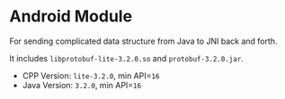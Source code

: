 Android Module
===

For sending complicated data structure from Java to JNI back and forth.

It includes `libprotobuf-lite-3.2.0.so` and `protobuf-3.2.0.jar`.

- CPP Version: `lite-3.2.0`, min API=`16`
- Java Version: `3.2.0`, min API=`16`